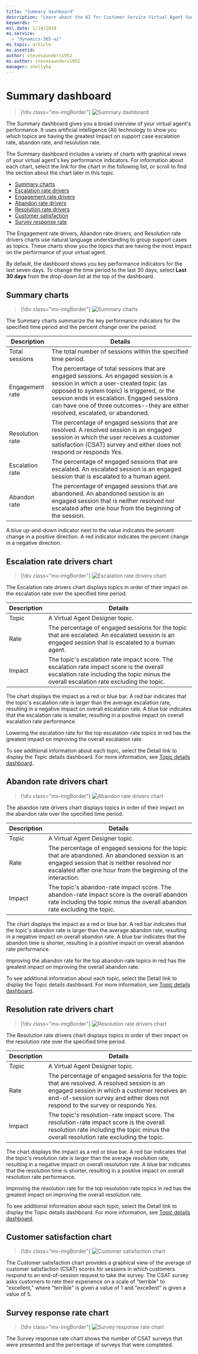 ```yaml
---
title: "Summary dashboard"
description: "Learn about the AI for Customer Service Virtual Agent Summary dashboard."
keywords: ""
ms\.date: 1/14/2019
ms.service:
  - "dynamics-365-ai"
ms.topic: article
ms.assetid: 
author: stevesaunders1952
ms.author: stevesaunders1952
manager: shellyha
---
```


# Summary dashboard

   > [!div class="mx-imgBorder"]
   > ![Summary dashboard](media/dash-summary-1.PNG)

The Summary dashboard gives you a broad overview of your virtual agent's performance. It uses artificial intelligence (AI) technology to show you which topics are having the greatest impact on support case escalation rate, abandon rate, and resolution rate.

The Summary dashboard includes a variety of charts with graphical views of your virtual agent's key performance indicators. For information about each chart, select the link for the chart in the following list, or scroll to find the section about the chart later in this topic. 

<!--note from editor: "Engagement rate drivers" bullet item and link has no corresponding section. -->

* [Summary charts](#summary-charts)
* [Escalation rate drivers](#escalation-rate-drivers-chart)
* [Engagement rate drivers](#engagement-rate-drivers-chart)
* [Abandon rate drivers](#abandon-rate-drivers-chart)
* [Resolution rate drivers](#resolution-rate-drivers-chart)
* [Customer satisfaction](#customer-satisfaction-chart)
* [Survey response rate](#survey-response-rate-chart)

The Engagement rate drivers, Abandon rate drivers, and Resolution rate drivers charts use natural language understanding to group support cases as topics. These charts show you the topics that are having the most impact on the performance of your virtual agent.

By default, the dashboard shows you key performance indicators for the last seven days. To change the time period to the last 30 days, select **Last 30 days** from the drop-down list at the top of the dashboard.

## Summary charts

   > [!div class="mx-imgBorder"]
   > ![Summary charts](media/analytics-summary-1.PNG)

The Summary charts summarize the key performance indicators for the specified time period and the percent change over the period.

<!--note from editor: Line 47: "An engaged session is either a session in which a user-created topic (as opposed to a system topic) is triggered or a session that continues as an escalation" ?-->

Description | Details
----------- | -------
Total sessions | The total number of sessions within the specified time period.
Engagement rate | The percentage of total sessions that are engaged sessions. An engaged session is a session in which a user-created topic (as opposed to system topic) is triggered, or the session ends in escalation. Engaged sessions can have one of three outcomes--they are either resolved, escalated, or abandoned.
Resolution rate | The percentage of engaged sessions that are resolved. A resolved session is an engaged session in which the user receives a customer satisfaction (CSAT) survey and either does not respond or responds *Yes*.
Escalation rate | The percentage of engaged sessions that are escalated. An escalated session is an engaged session that is escalated to a human agent.
Abandon rate | The percentage of engaged sessions that are abandoned. An abandoned session is an engaged session that is neither resolved nor escalated after one hour from the beginning of the session.

A blue up-and-down indicator next to the value indicates the percent change in a positive direction. A red indicator indicates the percent change in a negative direction.

## Escalation rate drivers chart

   > [!div class="mx-imgBorder"]
   > ![Escalation rate drivers chart](media/analytics-summary-2.PNG)

The Escalation rate drivers chart displays topics in order of their impact on the escalation rate over the specified time period.

Description | Details
----------- | -------
Topic | A Virtual Agent Designer topic.
Rate | The percentage of engaged sessions for the topic that are escalated. An escalated session is an engaged session that is escalated to a human agent.
Impact | The topic's escalation rate impact score. The escalation rate impact score is the overall escalation rate including the topic minus the overall escalation rate excluding the topic.

The chart displays the impact as a red or blue bar. A red bar indicates that the topic's escalation rate is larger than the average escalation rate, resulting in a negative impact on overall escalation rate. A blue bar indicates that the escalation rate is smaller, resulting in a positive impact on overall escalation rate performance.

Lowering the escalation rate for the top escalation-rate topics in red has the greatest impact on improving the overall escalation rate.

To see additional information about each topic, select the Detail link to display the Topic details dashboard. For more information, see [Topic details dashboard](analytics-topic-details.md).

## Abandon rate drivers chart

   > [!div class="mx-imgBorder"]
   > ![Abandon rate drivers chart](media/analytics-summary-3.PNG)

The abandon rate drivers chart displays topics in order of their impact on the abandon rate over the specified time period.

Description | Details
----------- | -------
Topic | A Virtual Agent Designer topic.
Rate | The percentage of engaged sessions for the topic that are abandoned. An abandoned session is an engaged session that is neither resolved nor escalated after one hour from the beginning of the interaction.
Impact | The topic's abandon-rate impact score. The abandon-rate impact score is the overall abandon rate including the topic minus the overall abandon rate excluding the topic.

The chart displays the impact as a red or blue bar. A red bar indicates that the topic's abandon rate is larger than the average abandon rate, resulting in a negative impact on overall abandon rate. A blue bar indicates that the abandon time is shorter, resulting in a positive impact on overall abandon rate performance.

Improving the abandon rate for the top abandon-rate topics in red has the greatest impact on improving the overall abandon rate.

To see additional information about each topic, select the Detail link to display the Topic details dashboard. For more information, see [Topic details dashboard](analytics-topic-details.md).

## Resolution rate drivers chart

   > [!div class="mx-imgBorder"]
   > ![Resolution rate drivers chart](media/analytics-summary-4.PNG)

The Resolution rate drivers chart displays topics in order of their impact on the resolution rate over the specified time period.

Description | Details
----------- | -------
Topic | A Virtual Agent Designer topic.
Rate | The percentage of engaged sessions for the topic that are resolved. A resolved session is an engaged session in which a customer receives an end-of-session survey and either does not respond to the survey or responds *Yes*.
Impact | The topic's resolution-rate impact score. The resolution-rate impact score is the overall resolution rate including the topic minus the overall resolution rate excluding the topic.

The chart displays the impact as a red or blue bar. A red bar indicates that the topic's resolution rate is larger than the average resolution rate, resulting in a negative impact on overall resolution rate. A blue bar indicates that the resolution time is shorter, resulting in a positive impact on overall resolution rate performance.

Improving the resolution rate for the top resolution-rate topics in red has the greatest impact on improving the overall resolution rate.

To see additional information about each topic, select the Detail link to display the Topic details dashboard. For more information, see [Topic details dashboard](analytics-topic-details.md).

## Customer satisfaction chart

   > [!div class="mx-imgBorder"]
   > ![Customer satisfaction chart](media/analytics-summary-5.PNG)

The Customer satisfaction chart provides a graphical view of the average of customer satisfaction (CSAT) scores for sessions in which customers respond to an end-of-session request to take the survey. The CSAT survey asks customers to rate their experience on a scale of "terrible" to "excellent," where "terrible" is given a value of 1 and "excellent" is given a value of 5.

## Survey response rate chart

   > [!div class="mx-imgBorder"]
   > ![Survey response rate chart](media/analytics-summary-6.PNG)

The Survey response rate chart shows the number of CSAT surveys that were presented and the percentage of surveys that were completed.
